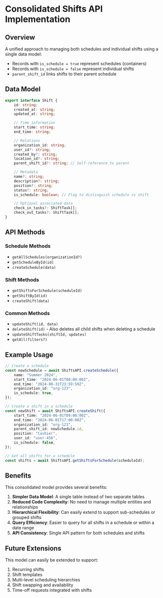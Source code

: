# Consolidated Shifts API Implementation

## Overview

A unified approach to managing both schedules and individual shifts using a single data model:

- Records with `is_schedule = true` represent schedules (containers)
- Records with `is_schedule = false` represent individual shifts
- `parent_shift_id` links shifts to their parent schedule

## Data Model

```typescript
export interface Shift {
	id: string;
	created_at: string;
	updated_at: string;

	// Time information
	start_time: string;
	end_time: string;

	// Relations
	organization_id: string;
	user_id?: string;
	created_by?: string;
	location_id?: string;
	parent_shift_id?: string; // Self-reference to parent

	// Metadata
	name?: string;
	description?: string;
	position?: string;
	status?: string;
	is_schedule: boolean; // Flag to distinguish schedule vs shift

	// Optional associated data
	check_in_tasks?: ShiftTask[];
	check_out_tasks?: ShiftTask[];
}
```

## API Methods

### Schedule Methods

- `getAllSchedules(organizationId?)`
- `getScheduleById(id)`
- `createSchedule(data)`

### Shift Methods

- `getShiftsForSchedule(scheduleId)`
- `getShiftById(id)`
- `createShift(data)`

### Common Methods

- `updateShift(id, data)`
- `deleteShift(id)` - Also deletes all child shifts when deleting a schedule
- `updateShiftTasks(shiftId, updates)`
- `getAll(filters?)`

## Example Usage

```typescript
// Create a schedule
const newSchedule = await ShiftsAPI.createSchedule({
	name: "Summer 2024",
	start_time: "2024-06-01T00:00:00Z",
	end_time: "2024-08-31T23:59:59Z",
	organization_id: "org-123",
	is_schedule: true,
});

// Create a shift in a schedule
const newShift = await ShiftsAPI.createShift({
	start_time: "2024-06-01T09:00:00Z",
	end_time: "2024-06-01T17:00:00Z",
	organization_id: "org-123",
	parent_shift_id: newSchedule.id,
	position: "Cashier",
	user_id: "user-456",
	is_schedule: false,
});

// Get all shifts for a schedule
const shifts = await ShiftsAPI.getShiftsForSchedule(scheduleId);
```

## Benefits

This consolidated model provides several benefits:

1. **Simpler Data Model**: A single table instead of two separate tables
2. **Reduced Code Complexity**: No need to manage multiple entities and relationships
3. **Hierarchical Flexibility**: Can easily extend to support sub-schedules or grouped shifts
4. **Query Efficiency**: Easier to query for all shifts in a schedule or within a date range
5. **API Consistency**: Single API pattern for both schedules and shifts

## Future Extensions

This model can easily be extended to support:

1. Recurring shifts
2. Shift templates
3. Multi-level scheduling hierarchies
4. Shift swapping and availability
5. Time-off requests integrated with shifts
